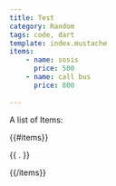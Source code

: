```yaml
---
title: Test
category: Random
tags: code, dart
template: index.mustache
items:
    - name: sosis
      price: 500
    - name: call bus
      price: 800
    
---
```


A list of Items:

{{#items}}
<p>{{ . }}</p>
{{/items}}
